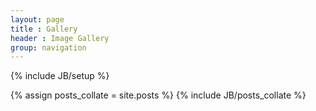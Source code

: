 ```yaml
---
layout: page
title : Gallery
header : Image Gallery
group: navigation
---
```

{% include JB/setup %}

{% assign posts_collate = site.posts %}
{% include JB/posts_collate %}
